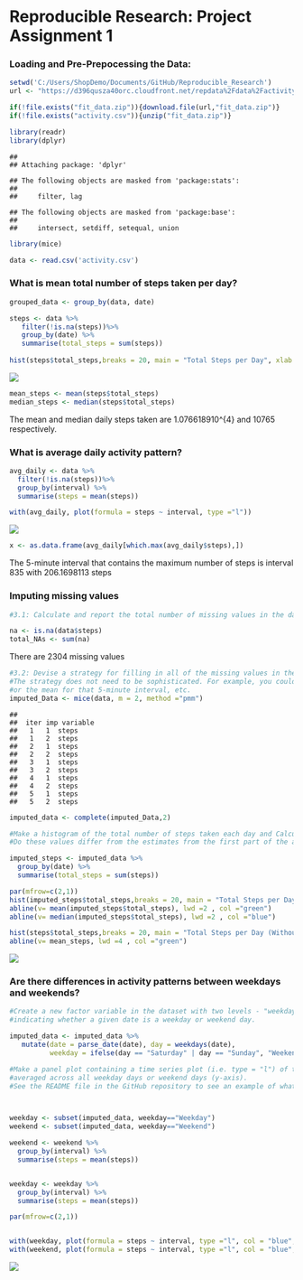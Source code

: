 Reproducible Research: Project Assignment 1
================

### Loading and Pre-Prepocessing the Data:

``` r
setwd('C:/Users/ShopDemo/Documents/GitHub/Reproducible_Research')
url <- "https://d396qusza40orc.cloudfront.net/repdata%2Fdata%2Factivity.zip"

if(!file.exists("fit_data.zip")){download.file(url,"fit_data.zip")}
if(!file.exists("activity.csv")){unzip("fit_data.zip")}

library(readr)
library(dplyr)
```

    ## 
    ## Attaching package: 'dplyr'

    ## The following objects are masked from 'package:stats':
    ## 
    ##     filter, lag

    ## The following objects are masked from 'package:base':
    ## 
    ##     intersect, setdiff, setequal, union

``` r
library(mice)

data <- read.csv('activity.csv')
```

### What is mean total number of steps taken per day?

``` r
grouped_data <- group_by(data, date)

steps <- data %>%
   filter(!is.na(steps))%>%
   group_by(date) %>%
   summarise(total_steps = sum(steps))
             
hist(steps$total_steps,breaks = 20, main = "Total Steps per Day", xlab = "Steps")
```

![](PA1_Template_files/figure-markdown_github/Daily%20Steps%20Taken-1.png)

``` r
mean_steps <- mean(steps$total_steps) 
median_steps <- median(steps$total_steps)
```

The mean and median daily steps taken are 1.076618910^{4} and 10765 respectively.

### What is average daily activity pattern?

``` r
avg_daily <- data %>%
  filter(!is.na(steps))%>%
  group_by(interval) %>%
  summarise(steps = mean(steps))

with(avg_daily, plot(formula = steps ~ interval, type ="l"))
```

![](PA1_Template_files/figure-markdown_github/Daily%20Activity%20Pattern-1.png)

``` r
x <- as.data.frame(avg_daily[which.max(avg_daily$steps),])
```

The 5-minute interval that contains the maximum number of steps is interval 835 with 206.1698113 steps

### Imputing missing values

``` r
#3.1: Calculate and report the total number of missing values in the dataset (i.e. the total number of rows with NAs)

na <- is.na(data$steps)
total_NAs <- sum(na)
```

There are 2304 missing values

``` r
#3.2: Devise a strategy for filling in all of the missing values in the dataset. 
#The strategy does not need to be sophisticated. For example, you could use the mean/median for that day,
#or the mean for that 5-minute interval, etc.
imputed_Data <- mice(data, m = 2, method ="pmm")
```

    ## 
    ##  iter imp variable
    ##   1   1  steps
    ##   1   2  steps
    ##   2   1  steps
    ##   2   2  steps
    ##   3   1  steps
    ##   3   2  steps
    ##   4   1  steps
    ##   4   2  steps
    ##   5   1  steps
    ##   5   2  steps

``` r
imputed_data <- complete(imputed_Data,2)

#Make a histogram of the total number of steps taken each day and Calculate and report the mean and median total number of steps taken per day. 
#Do these values differ from the estimates from the first part of the assignment? What is the impact of imputing missing data on the estimates of the total daily number of steps?

imputed_steps <- imputed_data %>%
  group_by(date) %>%
  summarise(total_steps = sum(steps))

par(mfrow=c(2,1))
hist(imputed_steps$total_steps,breaks = 20, main = "Total Steps per Day (With Imputations)", xlab = "Steps", col = 'red')
abline(v= mean(imputed_steps$total_steps), lwd =2 , col ="green")
abline(v= median(imputed_steps$total_steps), lwd =2 , col ="blue")

hist(steps$total_steps,breaks = 20, main = "Total Steps per Day (Without Imputations)", xlab = "Steps", col = 'orange')
abline(v= mean_steps, lwd =4 , col ="green")
```

![](PA1_Template_files/figure-markdown_github/Imputing%20Missing%20Values-1.png)

### Are there differences in activity patterns between weekdays and weekends?

``` r
#Create a new factor variable in the dataset with two levels - "weekday" and "weekend" 
#indicating whether a given date is a weekday or weekend day.

imputed_data <- imputed_data %>%
   mutate(date = parse_date(date), day = weekdays(date),
          weekday = ifelse(day == "Saturday" | day == "Sunday", "Weekend", "Weekday"))

#Make a panel plot containing a time series plot (i.e. type = "l") of the 5-minute interval (x-axis) and the average number of steps taken, 
#averaged across all weekday days or weekend days (y-axis). 
#See the README file in the GitHub repository to see an example of what this plot should look like using simulated data.



weekday <- subset(imputed_data, weekday=="Weekday")
weekend <- subset(imputed_data, weekday=="Weekend")

weekend <- weekend %>%
  group_by(interval) %>%
  summarise(steps = mean(steps))


weekday <- weekday %>%
  group_by(interval) %>%
  summarise(steps = mean(steps))

par(mfrow=c(2,1))


with(weekday, plot(formula = steps ~ interval, type ="l", col = "blue", main = "Weekday"))
with(weekend, plot(formula = steps ~ interval, type ="l", col = "blue", main = "Weekend"))
```

![](PA1_Template_files/figure-markdown_github/Differences%20in%20Activity%20Patterns%20between%20Weekdays%20and%20Weekends-1.png)
